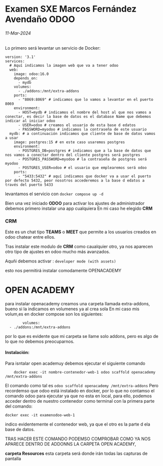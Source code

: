 # Examen SXE Marcos Fernández Avendaño ODOO
###### 11-Mar-2024
Lo primero será levantar un servicio de Docker:


```YML
version: '3.1'
services:
  # Aquí indicamos la imagen web que va a tener odoo
  web:
    image: odoo:16.0
    depends_on:
      - mydb
    volumes:
      - ./addons:/mnt/extra-addons
    ports:
      - "8069:8069" # indicamos que lo vamos a levantar en el puerto 8069
    environment:
      - HOST=mydb # indicamos el nombre del host al que nos vamos a conectar, es decir la base de datos es el database Name que debemos indicar al iniciar odoo
      - USER=odoo # creamos el usuario de esta base d edatos
      - PASSWORD=myodoo # indicamos la contraseña de este usuario
  mydb: # a continuación indicamos que cliente de base de datos vamos a usar
    image: postgres:15 # en este caso usaremos postgres
    environment:
      - POSTGRES_DB=postgres # indicamos que a la base de datos que nos vamos a conectar dentro del cliente postgres será postgres
      - POSTGRES_PASSWORD=myodoo # la contraseña de postgres será myodoo
      - POSTGRES_USER=odoo # el usuario que emplearemos será odoo
    ports:
      - "5433:5432" # aquí indicamos que docker va a usar el puerto por defecto 5432, peor nosotros accederemos a la base d edatos a través del puerto 5433
```

levantamos el servicio con ```docker compose up -d```

Bien una vez iniciado **ODOO** para activar los ajustes de administrador debemos primero instalar una app cualquiera
En mi caso he elegido **CRM**  

### CRM
Este es un chat tipo **TEAMS** o **MEET** que permite a los usuarios creados en odoo chatear entre ellos.

Tras instalar este modulo de **CRM** como caualquier otro, ya nos aparecen otro tipo de ajustes en odoo mucho más avanzados.

Aquñi debemos activar : ```developer mode (with assets)```

esto nos permitirá instalar comodamente OPENACADEMY

# OPEN ACADEMY

para instalar openacademy creamos una carpeta llamada extra-addons, bueno si la indicamos en volumenes ya al crea sola
En mi caso mis volum,es en docker compose son los siguientes:

            volumes:
      - ./addons:/mnt/extra-addons
por lo que es evidente que mi carpeta se llame solo addons, pero es algo de lo que no debemos preocuparnos.

#### Instalación:

Para isntalar open academuy debemos ejecutar el siguiente comando

        docker exec -it nombre-contenedor-web-1 odoo scaffold openacademy /mnt/extra-addons

El comando como tal es ```odoo scaffold openacademy /mnt/extra-addons``` Pero recordemso que odoo está instalado en 
docker, por lo que no contamso el comando odoo para ejecutar ya que no esta en local, para ello, podemos acceder
dentro de nuestro contenedor como terminal con la primera parte del comando:

    docker exec -it examenodoo-web-1

indico evidentemente el contenedor web, ya que el otro es la parte d ela base de datos.

TRAS HACER ESTE COMANDO PODEMSO COMPROBAR COMO YA NOS APARECE DENTRO DE ADDONNS LA CARPETA OPEN ACADEMY,

**carpeta Resources** esta carpeta será donde irán todas las capturas de pantalla




